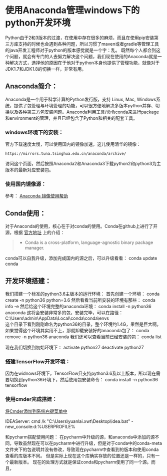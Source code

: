 # 使用Anaconda管理windows下的python开发环境

Python由于2和3版本的过渡，在使用中存在很多的麻烦，而且在使用pip安装第三方库支持的时候也会遇到各种问题，所以习惯了maven或者gradle等管理工具的java开发工程师对于python的版本感觉就是一个字：乱。
既然每个人都会到这个问题，就会有专门的人去努力解决这个问题，我们现在使用的Anaconda就是一种解决方式，选择他的原因在于他对于python本身也提供了管理功能，就像对于JDK1.7和JDK1.8的切换一样，非常有用。

## Anaconda简介：
Anaconda是一个用于科学计算的Python发行版，支持 Linux, Mac, Windows系统，提供了包管理与环境管理的功能，可以很方便地解决多版本python并存、切换以及各种第三方包安装问题。Anaconda利用工具/命令conda来进行package和environment的管理，并且已经包含了Python和相关的配套工具。

### windows环境下的安装：
官方下载速度太慢，可以使用国内的镜像加速，这儿使用清华的镜像：
```shell
https://mirrors.tuna.tsinghua.edu.cn/anaconda/archive/
```
访问这个页面，然后按照Anaconda2和Anaconda3下载python2和python3为主版本的最新对应安装包。

### 使用国内镜像源：

参考：
[Anaconda 镜像使用帮助](https://mirrors.tuna.tsinghua.edu.cn/help/anaconda/)

## Conda使用：
对于Anaconda的使用，核心在于对conda的使用。Conda在github上进行了开源，根据 [官方地址](https://github.com/conda/conda) 上的介绍：
> - Conda is a cross-platform, language-agnostic binary package manager.

conda可以自我升级，添加完成国内的源之后，可以升级看看：
conda update conda



## 开发环境搭建：
我们搭建一个标准的python3.6主版本的运行环境：
首先创建一个环境：
conda create -n python36 python=3.6
然后看看当前所安装的环境有那些：
conda info -e
然后给这个环境完整的anaconda环境：
conda install -n python36 anaconda
这将会安装非常多的包，安装完毕，可以在路径：
C:\Users\admin\AppData\Local\conda\conda\envs\
这个目录下看到刚刚命名为python36的目录，整个环境约1.4G，果然是巨大啊。
如果觉得这个环境其实用不上，那就卸载安装好的anaconda包了：
conda remove -n python36 anaconda
我们还可以查看当前已经安装的包：
conda list

现在我们切换到初始环境下：
activate python27
deactivate python27

### 搭建TensorFlow开发环境：
因为在widnows环境下，TensorFlow只支持python3.6及以上版本，所以现在需要切换到python36环境下，然后使用包安装命令：
conda install -n python36 tensorflow


### 使用cmder完成搭建：
[将Cmder添加到系统右键菜单中](http://blog.csdn.net/hicoldcat/article/details/64904652)

IDEAServer:
cmd /k  "C:\Users\yuanlai.xwt\Desktop\idea.bat" -new_console:d:%USERPROFILE%


和pycharm搭配使用问题：
在pycharm中升级的源，和anaconda中添加的源不同，导致虽然现在可以在pycharm中进行升级，但是对于conda中的conda-meta文件夹下的包说明并没有修改，导致现在pycharm中查看到的版本和使用conda查看的库版本不同。
但是实际上现在这个库确实存放的位置还是一样的，只有一个最新版本。
现在的处理方式就是保证conda和pycharm使用了同一个源。而且，

